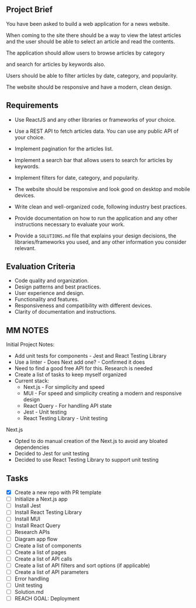 ## Project Brief

You have been asked to build a web application for a news website.

<!-- NEXT.JS ? HTML/CSS -->

When coming to the site there should be a way to view the latest articles and the user should be able to select an article and read the contents.

<!-- TITLE/UL/LI LINKS -->

The application should allow users to browse articles by category

<!-- CATAGORIES IN THE API DATA?. IF YES, DROPDOWN MENU. IF NOT ¯\_(ツ)_/¯ LATER ME PROBLEM -->

and search for articles by keywords also.

<!-- SEARCH BAR. CAN THE API RETURN FILTERED DATA? IF YES API CALL, IF NOT, FILTER STATE ? -->

Users should be able to filter articles by date, category, and popularity.

<!--
SAME APPROACH AS ABOVE IS POSSIBLE.
DATE PICKER: SHNAZZY DATE PICKER
CATEGORY: DROPDOWN MENU
POPULARITY: DROPDOWN MENU? TOGGLE?

CAN I PUT ALL THESE OPTIONS IN A EXTRA SHNAZZY DROPDOWN MENU THAT HAS CHECKBOXES?
WHICH OF THESE FILTER OPTIONS OF EXCLUSIVE: DATE AND POPULARITY? CATEGORY SHOULD NOT BE AFFECTED
-->

The website should be responsive and have a modern, clean design.

<!-- TRYING TO IMPRESS. STICK WITH WHAT YOU KNOW HERE. MUI ALLOWS FOR ALL OF THESE EASY PEASY LEMON SQUEEZY. -->

## Requirements

- Use ReactJS and any other libraries or frameworks of your choice.
<!-- NEXT.JS PLAYS WELL WITH REACT AND MUI. WILL TRY TO USE VANILLA FETCH CALLS ASSUME DATA PULLS ARE EASY. IF THE DATA FETCH STARTS GETTING MORE INTRICATE WE WILL GO THROUGH THE TROUBLE OF SETTING UP REACT QUERY. -->
- Use a REST API to fetch articles data. You can use any public API of your choice.
<!-- RUH ROH. NEED TO RESEARCH THIS. WOULD LOVE AN API WITH MANY METADATAS TO MAKE FILTERING EASY -->
- Implement pagination for the articles list.
<!-- IN MUI WE TRUST. LET'S SET UP REACT QUERY FROM THE GET GO. AVOID THE HEADACHE OF HAVING TO HANDLE API STATE MYSELF -->
- Implement a search bar that allows users to search for articles by keywords.
<!-- MUI CONTROLLED FORM/API CALLS - IF WE WANT TO GET FANCY/IF THE API ALLOWS REAL TIME SEARCH -->
- Implement filters for date, category, and popularity.
<!-- DEPENDS ON THE API: TBD -->
- The website should be responsive and look good on desktop and mobile devices.
<!-- WE WILL DESIGN WITH BREAKPOINTS IN MIND -->
- Write clean and well-organized code, following industry best practices.
<!-- NOTE TO SELF: CLEAN UP YOUR STUPID COMMITS -->
- Provide documentation on how to run the application and any other instructions necessary to evaluate your work.
<!-- FLESH OUT THE SOLUTIONS.MD BEFORE SUBMITTING THIS -->
- Provide a `SOLUTIONS.md` file that explains your design decisions, the libraries/frameworks you used, and any other information you consider relevant.
<!-- ALL OVER IT -->

## Evaluation Criteria

- Code quality and organization.
- Design patterns and best practices.
- User experience and design.
- Functionality and features.
- Responsiveness and compatibility with different devices.
- Clarity of documentation and instructions.

## MM NOTES

Initial Project Notes:

- Add unit tests for components - Jest and React Testing Library
- Use a linter - Does Next add one? - Confirmed it does
- Need to find a good free API for this. Research is needed
- Create a list of tasks to keep myself organized
- Current stack:
  - Next.js - For simplicity and speed
  - MUI - For speed and simplicity creating a modern and responsive design
  - React Query - For handling API state
  - Jest - Unit testing
  - React Testing Library - Unit testing

Next.js

- Opted to do manual creation of the Next.js to avoid any bloated dependencies
- Decided to Jest for unit testing
- Decided to use React Testing Library to support unit testing

## Tasks

- [x] Create a new repo with PR template
- [ ] Initialize a Next.js app
- [ ] Install Jest
- [ ] Install React Testing Library
- [ ] Install MUI
- [ ] Install React Query
- [ ] Research APIs
- [ ] Diagram app flow
- [ ] Create a list of components
- [ ] Create a list of pages
- [ ] Create a list of API calls
- [ ] Create a list of API filters and sort options (if applicable)
- [ ] Create a list of API parameters
- [ ] Error handling
- [ ] Unit testing
- [ ] Solution.md
- [ ] REACH GOAL: Deployment
